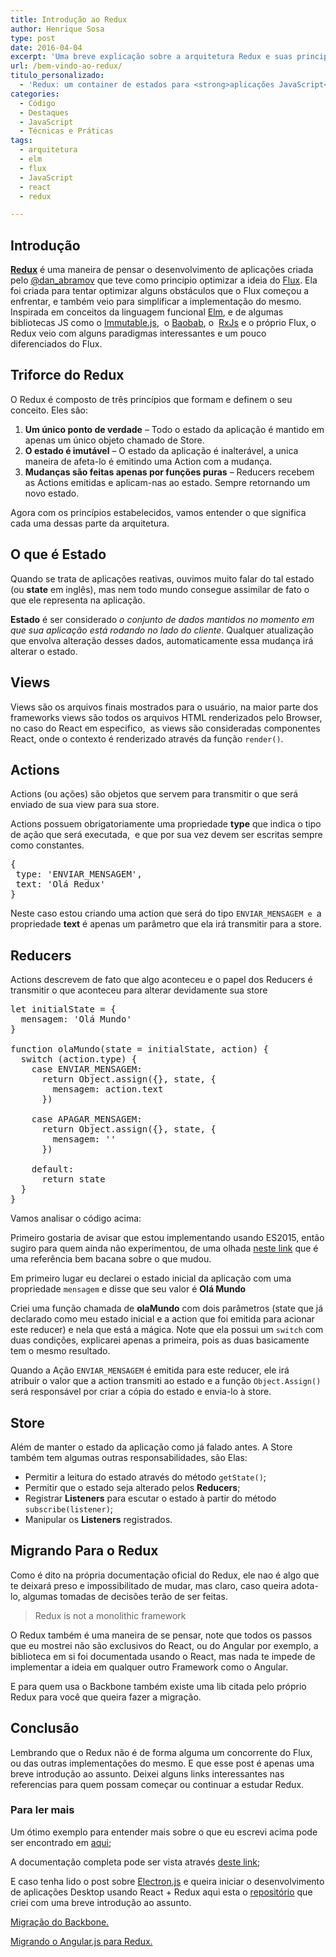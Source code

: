 ```yaml
---
title: Introdução ao Redux
author: Henrique Sosa
type: post
date: 2016-04-04
excerpt: 'Uma breve explicação sobre a arquitetura Redux e suas principais características '
url: /bem-vindo-ao-redux/
titulo_personalizado:
  - 'Redux: um container de estados para <strong>aplicações JavaScript</strong>'
categories:
  - Código
  - Destaques
  - JavaScript
  - Técnicas e Práticas
tags:
  - arquitetura
  - elm
  - flux
  - JavaScript
  - react
  - redux

---
```

## Introdução

**[Redux][1]** é uma maneira de pensar o desenvolvimento de aplicações criada pelo <a href="https://twitter.com/dan_abramov" target="_blank">@dan_abramov</a> que teve como principio optimizar a ideia do <a href="https://facebook.github.io/flux/" target="_blank">Flux</a>. Ela foi criada para tentar optimizar alguns obstáculos que o Flux começou a enfrentar, e também veio para simplificar a implementação do mesmo. Inspirada em conceitos da linguagem funcional <a href="http://elm-lang.org/" target="_blank">Elm</a>, e de algumas bibliotecas JS como o <a href="https://facebook.github.io/immutable-js/" target="_blank">Immutable.js</a>,  o <a href="https://github.com/Yomguithereal/baobab" target="_blank">Baobab</a>, o  <a href="https://github.com/Reactive-Extensions/RxJS" target="_blank">RxJs</a> e o próprio Flux, o Redux veio com alguns paradigmas interessantes e um pouco diferenciados do Flux.

## Triforce do Redux

O Redux é composto de três princípios que formam e definem o seu conceito. Eles são:

  1. **Um único ponto de verdade** &#8211; Todo o estado da aplicação é mantido em apenas um único objeto chamado de Store.
  2. **O estado é imutável** &#8211; O estado da aplicação é inalterável, a unica maneira de afeta-lo é emitindo uma Action com a mudança.
  3. **Mudanças são feitas apenas por funções puras** &#8211; Reducers recebem as Actions emitidas e aplicam-nas ao estado. Sempre retornando um novo estado.

Agora com os princípios estabelecidos, vamos entender o que significa cada uma dessas parte da arquitetura.

## O que é Estado

Quando se trata de aplicações reativas, ouvimos muito falar do tal estado (ou **state** em inglês), mas nem todo mundo consegue assimilar de fato o que ele representa na aplicação.

**Estado** é ser considerado _o conjunto de dados mantidos no momento em que sua aplicação está rodando no lado do cliente_. Qualquer atualização que envolva alteração desses dados, automaticamente essa mudança irá alterar o estado.

## Views

Views são os arquivos finais mostrados para o usuário, na maior parte dos frameworks views são todos os arquivos HTML renderizados pelo Browser, no caso do React em especifico,  as views são consideradas componentes React, onde o contexto é renderizado através da função `render()`.

## Actions

Actions (ou ações) são objetos que servem para transmitir o que será enviado de sua view para sua store.

Actions possuem obrigatoriamente uma propriedade **type** que indica o tipo de ação que será executada,  e que por sua vez devem ser escritas sempre como constantes.

<pre class="lang-javascript">{
 type: 'ENVIAR_MENSAGEM',
 text: 'Olá Redux'
}
</pre>

Neste caso estou criando uma action que será do tipo `ENVIAR_MENSAGEM e `a propriedade **text** é apenas um parâmetro que ela irá transmitir para a store.

## Reducers

Actions descrevem de fato que algo aconteceu e o papel dos Reducers é transmitir o que aconteceu para alterar devidamente sua store

<pre class="lang-javascript">let initialState = {
  mensagem: 'Olá Mundo'
}

function olaMundo(state = initialState, action) {
  switch (action.type) {
    case ENVIAR_MENSAGEM:
      return Object.assign({}, state, {
        mensagem: action.text
      })
    
    case APAGAR_MENSAGEM:
      return Object.assign({}, state, {
        mensagem: ''
      })
    
    default:
      return state
  }
}
</pre>

Vamos analisar o código acima:

Primeiro gostaria de avisar que estou implementando usando ES2015, então sugiro para quem ainda não experimentou, de uma olhada <a href="https://babeljs.io/docs/learn-es2015/" target="_blank">neste link</a> que é uma referência bem bacana sobre o que mudou.

Em primeiro lugar eu declarei o estado inicial da aplicação com uma propriedade `mensagem` e disse que seu valor é **Olá Mundo**

Criei uma função chamada de **olaMundo** com dois parâmetros (state que já declarado como meu estado inicial e a action que foi emitida para acionar este reducer) e nela que está a mágica. Note que ela possui um `switch` com duas condições, explicarei apenas a primeira, pois as duas basicamente tem o mesmo resultado.

Quando a Ação `ENVIAR_MENSAGEM` é emitida para este reducer, ele irá atribuir o valor que a action transmiti ao estado e a função `Object.Assign()` será responsável por criar a cópia do estado e envia-lo à store.

## Store

Além de manter o estado da aplicação como já falado antes. A Store também tem algumas outras responsabilidades, são Elas:

  * Permitir a leitura do estado através do método `getState()`;
  * Permitir que o estado seja alterado pelos **Reducers**;
  * Registrar **Listeners** para escutar o estado à partir do método `subscribe(listener)`;
  * Manipular os **Listeners** registrados.

## 

## Migrando Para o Redux

Como é dito na própria documentação oficial do Redux, ele nao é algo que te deixará preso e impossibilitado de mudar, mas claro, caso queira adota-lo, algumas tomadas de decisões terão de ser feitas.

> Redux is not a monolithic framework

O Redux também é uma maneira de se pensar, note que todos os passos que eu mostrei não são exclusivos do React, ou do Angular por exemplo, a biblioteca em si foi documentada usando o React, mas nada te impede de implementar a ideia em qualquer outro Framework como o Angular.

E para quem usa o Backbone também existe uma lib citada pelo próprio Redux para você que queira fazer a migração.

## Conclusão

Lembrando que o Redux não é de forma alguma um concorrente do Flux, ou das outras implementações do mesmo. E que esse post é apenas uma breve introdução ao assunto. Deixei alguns links interessantes nas referencias para quem possam começar ou continuar a estudar Redux.

### Para ler mais

Um ótimo exemplo para entender mais sobre o que eu escrevi acima pode ser encontrado em <a href="https://github.com/reactjs/redux/tree/master/examples/todomvc" target="_blank">aqui</a>;

A documentação completa pode ser vista através <a href="http://redux.js.org/" target="_blank">deste link</a>;

E caso tenha lido o post sobre <a href="http://tableless.com.br/introducao-ao-electron/" target="_blank">Electron.js</a> e queira iniciar o desenvolvimento de aplicações Desktop usando React + Redux aqui esta o <a href="https://github.com/henriquesosa/electron-intro" target="_blank">repositório</a> que criei com uma breve introdução ao assunto.

<a href="https://github.com/redbooth/backbone-redux" target="_blank">Migração do Backbone.</a>

<a href="https://github.com/wbuchwalter/ng-redux" target="_blank">Migrando o Angular.js para Redux.</a>

 [1]: http://redux.js.org/docs/introduction/index.html